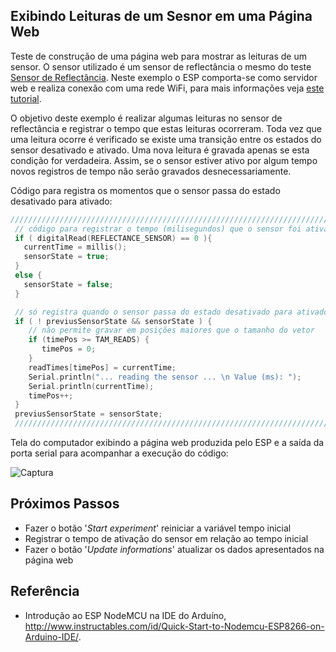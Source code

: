

## Exibindo Leituras de um Sesnor em uma Página Web

Teste de construção de uma página web para mostrar as leituras de um sensor. O sensor utilizado é um sensor de reflectância o mesmo do teste [Sensor de Reflectância](https://github.com/orivaldosantana/GPRo/blob/master/ESP/reflectance_sensor). Neste exemplo o ESP comporta-se como servidor web e realiza conexão com uma rede WiFi, para mais informações veja [este tutorial](http://www.instructables.com/id/Quick-Start-to-Nodemcu-ESP8266-on-Arduino-IDE/).

O objetivo deste exemplo é realizar algumas leituras no sensor de reflectância e registrar o tempo que estas leituras ocorreram. Toda vez que uma leitura ocorre é verificado se existe uma transição entre os estados do sensor desativado e ativado. Uma nova leitura é gravada apenas se esta condição for verdadeira. Assim, se o sensor estiver ativo por algum tempo novos registros de tempo não serão gravados desnecessariamente.


Código para registra os momentos que o sensor passa do estado desativado para ativado:

```c++
/////////////////////////////////////////////////////////////////////////
 // código para registrar o tempo (milisegundos) que o sensor foi ativado
 if ( digitalRead(REFLECTANCE_SENSOR) == 0 ){
   currentTime = millis();
   sensorState = true;  
 }
 else {
   sensorState = false;
 }

 // só registra quando o sensor passa do estado desativado para ativado  
 if ( ! previusSensorState && sensorState ) {
    // não permite gravar em posições maiores que o tamanho do vetor
    if (timePos >= TAM_READS) {
       timePos = 0;
    }    
    readTimes[timePos] = currentTime;
    Serial.println("... reading the sensor ... \n Value (ms): ");
    Serial.println(currentTime);
    timePos++;  
 }
 previusSensorState = sensorState;
 /////////////////////////////////////////////////////////////////////////
```

Tela do computador exibindo a página web produzida pelo ESP e a saída da porta serial para acompanhar a execução do código:

![Captura](https://github.com/orivaldosantana/GPRo/blob/master/ESP/writing_an_web_page/captura_de_tela.png)

## Próximos Passos

* Fazer o botão '_Start experiment_' reiniciar a variável tempo inicial
* Registrar o tempo de ativação do sensor em relação ao tempo inicial
* Fazer o botão '_Update informations_' atualizar os dados apresentados na página web


## Referência

* Introdução ao ESP NodeMCU na IDE do Arduíno,  <http://www.instructables.com/id/Quick-Start-to-Nodemcu-ESP8266-on-Arduino-IDE/>.
